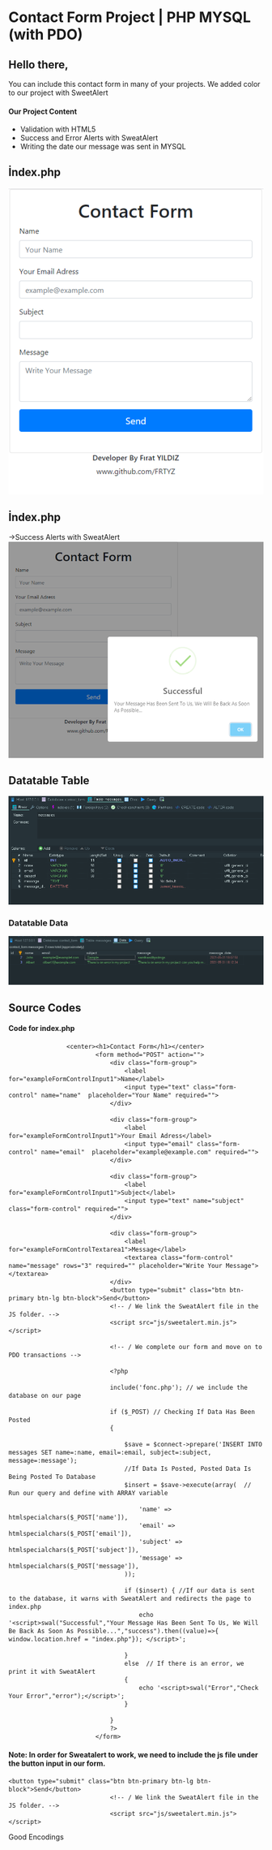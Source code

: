 # Contact Form Project | PHP MYSQL (with PDO)

## Hello there,
You can include this contact form in many of your projects. We added color to our project with SweetAlert

#### Our Project Content
* Validation with HTML5
* Success and Error Alerts with SweatAlert
* Writing the date our message was sent in MYSQL


## İndex.php 
![alt text](https://github.com/FRTYZ/Contact-Form-PHP-MYSQL-with-PDO/blob/main/img/contact-form.png?raw=true)
 
## İndex.php 
->Success Alerts with SweatAlert
![alt text](https://github.com/FRTYZ/Contact-Form-PHP-MYSQL-with-PDO/blob/main/img/contact-sweatalert.png?raw=true)
## Datatable Table
![alt text](https://github.com/FRTYZ/Contact-Form-PHP-MYSQL-with-PDO/blob/main/img/contact-db.png?raw=true)
### Datatable Data
![alt text](https://github.com/FRTYZ/Contact-Form-PHP-MYSQL-with-PDO/blob/main/img/contact-db-data.png?raw=true)
## Source Codes

#### Code for index.php

```
                <center><h1>Contact Form</h1></center>                      
                        <form method="POST" action="">
                            <div class="form-group">
                                <label for="exampleFormControlInput1">Name</label>
                                <input type="text" class="form-control" name="name"  placeholder="Your Name" required="">
                            </div>

                            <div class="form-group">
                                <label for="exampleFormControlInput1">Your Email Adress</label>
                                <input type="email" class="form-control" name="email"  placeholder="example@example.com" required="">
                            </div>      

                            <div class="form-group">
                                <label for="exampleFormControlInput1">Subject</label>
                                <input type="text" name="subject" class="form-control" required="">
                            </div>          

                            <div class="form-group">
                                <label for="exampleFormControlTextarea1">Message</label>
                                <textarea class="form-control" name="message" rows="3" required="" placeholder="Write Your Message"></textarea>
                            </div>
                            <button type="submit" class="btn btn-primary btn-lg btn-block">Send</button>
                            <!-- / We link the SweatAlert file in the JS folder. -->
                            <script src="js/sweetalert.min.js"></script>

                            <!-- / We complete our form and move on to PDO transactions -->

                            <?php

                            include('fonc.php'); // we include the database on our page

                            if ($_POST) // Checking If Data Has Been Posted
                            {

                                $save = $connect->prepare('INSERT INTO messages SET name=:name, email=:email, subject=:subject, message=:message'); 
                                //If Data Is Posted, Posted Data Is Being Posted To Database
                                $insert = $save->execute(array(  // Run our query and define with ARRAY variable

                                    'name' => htmlspecialchars($_POST['name']),
                                    'email' => htmlspecialchars($_POST['email']),
                                    'subject' => htmlspecialchars($_POST['subject']),
                                    'message' => htmlspecialchars($_POST['message']),
                                ));

                                if ($insert) { //If our data is sent to the database, it warns with SweatAlert and redirects the page to index.php
                                    echo '<script>swal("Successful","Your Message Has Been Sent To Us, We Will Be Back As Soon As Possible...","success").then((value)=>{ window.location.href = "index.php"}); </script>';                         
           
                                }
                                else  // If there is an error, we print it with SweatAlert
                                {
                                    echo '<script>swal("Error","Check Your Error","error");</script>';
                                }

                            }
                            ?>
                        </form>
```

#### Note: In order for Sweatalert to work, we need to include the js file under the button input in our form. 

```
<button type="submit" class="btn btn-primary btn-lg btn-block">Send</button>
                            <!-- / We link the SweatAlert file in the JS folder. -->
                            <script src="js/sweetalert.min.js"></script>
```

Good Encodings
